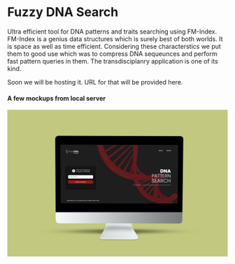 # Fuzzy DNA Search
Ultra efficient tool for DNA patterns and traits searching using FM-Index. FM-Index is a genius data structures which is surely best of both worlds. It is space as well as time efficient. Considering these characterstics we put them to good use which was to compress DNA sequeunces and perform fast pattern queries in them. The transdisciplanry application is one of its kind. 

Soon we will be hosting it. URL for that will be provided here.

#### A few mockups from local server
![Homepage](https://github.com/FaazAbidi/Fuzzy-DNA-Search/blob/main/mockups/homepage.jpg)
